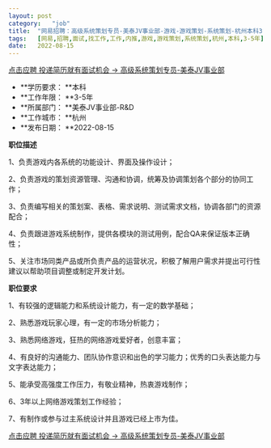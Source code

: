 ```yaml
---
layout:	post
category:	"job"
title:	"网易招聘：高级系统策划专员-美泰JV事业部-游戏-游戏策划-系统策划-杭州本科3-5年"
tags:	[网易,招聘,面试,找工作,工作,内推,游戏,游戏策划,系统策划,杭州,本科,3-5年]
date:	2022-08-15
---
```


[点击应聘 投递简历就有面试机会 ->  高级系统策划专员-美泰JV事业部](http://mobile.bole.netease.com/bole/boleDetail?id=37844&employeeId=346f03c3cda5f04c&key=all)



- **学历要求： **本科
- **工作年限： **3-5年
- **所属部门： **美泰JV事业部-R&amp;D
- **工作城市： **杭州
- **发布日期： **2022-08-15



**职位描述**

1、负责游戏内各系统的功能设计、界面及操作设计； 

2、负责游戏的策划资源管理、沟通和协调，统筹及协调策划各个部分的协同工作； 

3、负责编写相关的策划案、表格、需求说明、测试需求文档，协调各部门的资源配合； 

4、负责跟进游戏系统制作，提供各模块的测试用例，配合QA来保证版本正确性； 

5、关注市场同类产品或所负责产品的运营状况，积极了解用户需求并提出可行性建议以帮助项目调整或制定开发计划。



**职位要求**

1、有较强的逻辑能力和系统设计能力，有一定的数学基础；

2、熟悉游戏玩家心理，有一定的市场分析能力；

3、熟悉网络游戏，狂热的网络游戏爱好者，创意丰富； 

4、有良好的沟通能力、团队协作意识和出色的学习能力；优秀的口头表达能力与文字表达能力； 

5、能承受高强度工作压力，有敬业精神，热衷游戏制作； 

6、3年以上网络游戏策划工作经验；  

7、有制作或参与过主系统设计并且游戏已经上市为佳。



[点击应聘 投递简历就有面试机会 ->  高级系统策划专员-美泰JV事业部](http://mobile.bole.netease.com/bole/boleDetail?id=37844&employeeId=346f03c3cda5f04c&key=all)